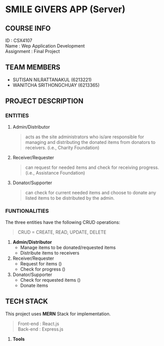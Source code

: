 # SMILE GIVERS APP (Server)

## COURSE INFO
ID : CSX4107 <br />
Name : Wep Application Development <br />
Assignment : Final Project

## TEAM MEMBERS 
- SUTISAN NILRATTANAKUL (6213221) <br />
- WANITCHA SRITHONGCHUAY (6213365) 

## PROJECT DESCRIPTION
### ENTITIES
1. Admin/Distributor 
   > acts as the site administrators who is/are responsible for managing and distributing the donated items from donators to receivers. (i.e., Charity Foundation)
2. Receiver/Requester  
   > can request for needed items and check for receiving progress. (i.e., Assistance Foundation)
3. Donator/Supporter
   > can check for current needed items and choose to donate any listed items to be distributed by the admin.

### FUNTIONALITIES
The three entities have the following CRUD operations:
> CRUD = CREATE, READ, UPDATE, DELETE
1. **Admin/Distributor**
   - Manage items to be donated/requested items
   - Distribute items to receivers
2. Receiver/Requester
   - Request for items ()
   - Check for progress ()
3. Donator/Supporter
   - Check for requested items ()
   - Donate items

## TECH STACK
This project uses **MERN** Stack for implementation.
> Front-end : React.js <br />
> Back-end : Express.js

1. **Tools**
   


